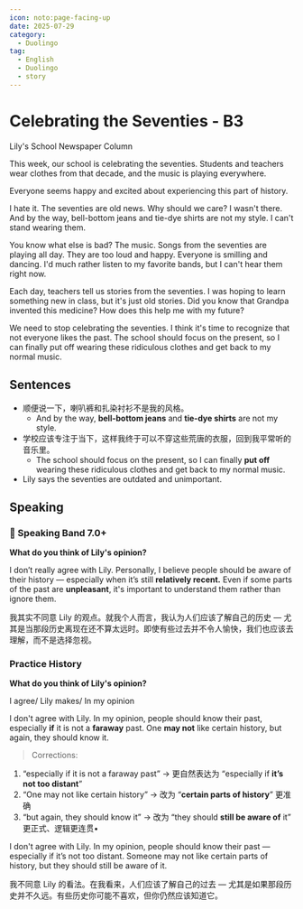 ```yaml
---
icon: noto:page-facing-up
date: 2025-07-29
category:
  - Duolingo
tag:
  - English
  - Duolingo
  - story
---
```


# Celebrating the Seventies - B3

Lily's School Newspaper Column

This week, our school is celebrating the seventies. Students and teachers wear clothes from that decade, and the music is playing everywhere.

Everyone seems happy and excited about experiencing this part of history.

I hate it. The seventies are old news. Why should we care? I wasn't there. And by the way, bell-bottom jeans and tie-dye shirts are not my style. I can't stand wearing them.

You know what else is bad? The music. Songs from the seventies are playing all day. They are too loud and happy. Everyone is smilling and dancing. I'd much rather listen to my favorite bands, but I can't hear them right now.

Each day, teachers tell us stories from the seventies. I was hoping to learn something new in class, but it's just old stories. Did you know that Grandpa invented this medicine? How does this help me with my future?

We need to stop celebrating the seventies. I think it's time to recognize that not everyone likes the past. The school should focus on the present, so I can finally put off wearing these ridiculous clothes and get back to my normal music.

## Sentences

- 顺便说一下，喇叭裤和扎染衬衫不是我的风格。
  - And by the way, **bell-bottom jeans** and **tie-dye shirts** are not my style.
- 学校应该专注于当下，这样我终于可以不穿这些荒唐的衣服，回到我平常听的音乐里。
  - The school should focus on the present, so I can finally **put off** wearing these ridiculous clothes and get back to my normal music.
- Lily says the seventies are outdated and unimportant.

## Speaking

### 🌟 Speaking Band 7.0+

**What do you think of Lily's opinion?**

I don’t really agree with Lily. Personally, I believe people should be aware of their history — especially when it’s still **relatively recent.** Even if some parts of the past are **unpleasant**, it's important to understand them rather than ignore them.

我其实不同意 Lily 的观点。就我个人而言，我认为人们应该了解自己的历史 — 尤其是当那段历史离现在还不算太远时。即使有些过去并不令人愉快，我们也应该去理解，而不是选择忽视。

### Practice History

**What do you think of Lily's opinion?**

I agree/ Lily makes/ In my opinion

I don't agree with Lily. In my opinion, people should know their past, especially **if** it is not a **faraway** past. One **may not** like certain history, but again, they should know it.

> Corrections:

1. “especially if it is not a faraway past” → 更自然表达为 “especially if **it’s not too distant**”
2. “One may not like certain history” → 改为 “**certain parts of history**” 更准确
3. “but again, they should know it” → 改为 “they should **still be aware of** it” 更正式、逻辑更连贯•

I don't agree with Lily. In my opinion, people should know their past — especially if it’s not too distant. Someone may not like certain parts of history, but they should still be aware of it.

我不同意 Lily 的看法。在我看来，人们应该了解自己的过去 — 尤其是如果那段历史并不久远。有些历史你可能不喜欢，但你仍然应该知道它。
